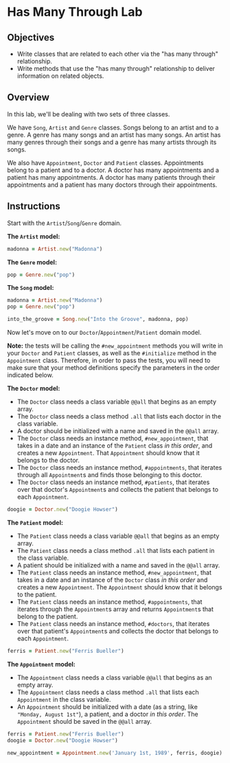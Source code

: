 # Has Many Through Lab

## Objectives

- Write classes that are related to each other via the "has many through"
  relationship.
- Write methods that use the "has many through" relationship to deliver
  information on related objects.

## Overview

In this lab, we'll be dealing with two sets of three classes.

We have `Song`, `Artist` and `Genre` classes. Songs belong to an artist and to a
genre. A genre has many songs and an artist has many songs. An artist has many
genres through their songs and a genre has many artists through its songs.

We also have `Appointment`, `Doctor` and `Patient` classes. Appointments belong
to a patient and to a doctor. A doctor has many appointments and a patient has
many appointments. A doctor has many patients through their appointments and a
patient has many doctors through their appointments.

## Instructions

Start with the `Artist`/`Song`/`Genre` domain.

**The `Artist` model:**

<!-- - The `Artist` class needs a class variable `@@all` that begins as an empty
  array. -->
<!-- - The `Artist` class needs a class method `.all` that lists each artist in the
  class variable. -->
<!-- - An artist is initialized with a name and is saved in the `@@all` array. -->
<!-- - The `Artist` class needs an instance method, `#new_song`, that takes in two
  arguments, name and genre, and creates a new song. That song should know that
  it belongs to the artist. -->
<!-- - The `Artist` class needs an instance method, `#songs`, that iterates through
  all songs and finds the songs that belong to that artist. Try using `select`
  to achieve this. -->
<!-- - The `Artist` class needs an instance method, `#genres` that iterates over that
  artist's songs and collects the genre of each song. -->

```ruby
madonna = Artist.new("Madonna")
```

**The `Genre` model:**

<!-- - The `Genre` class needs a class variable `@@all` that begins as an empty
  array. -->
<!-- - The `Genre` class needs a class method `.all` that lists each genre in the
  class variable. -->
<!-- - A genre should be initialized with a name and be saved in the `@@all` array. -->
<!-- - The `Genre` class needs an instance method, `#songs`, that iterates through
  all songs and finds the songs that belong to that genre. -->
<!-- - The `Genre` class needs an instance method, `#artists`, that iterates over the
  genre's collection of songs and collects the artist that owns each song. -->

```ruby
pop = Genre.new("pop")
```

**The `Song` model:**

<!-- - The `Song` class needs a class variable `@@all` that begins as an empty array. -->
<!-- - The `Song` class needs a class method `.all` that lists each song in the class
  variable. -->
<!-- - A song should be initialized with a name, an artist, and a genre, and be saved
  in the `@@all` array. -->

```ruby
madonna = Artist.new("Madonna")
pop = Genre.new("pop")

into_the_groove = Song.new("Into the Groove", madonna, pop)
```

Now let's move on to our `Doctor`/`Appointment`/`Patient` domain model.

**Note:** the tests will be calling the `#new_appointment` methods you will
write in your `Doctor` and `Patient` classes, as well as the `#initialize`
method in the `Appointment` class. Therefore, in order to pass the tests, you
will need to make sure that your method definitions specify the parameters in
the order indicated below.

**The `Doctor` model:**

- The `Doctor` class needs a class variable `@@all` that begins as an empty
  array.
- The `Doctor` class needs a class method `.all` that lists each doctor in the
  class variable.
- A doctor should be initialized with a name and saved in the `@@all` array.
- The `Doctor` class needs an instance method, `#new_appointment`, that takes in
  a date and an instance of the `Patient` class *in this order*, and creates a
  new `Appointment`. That `Appointment` should know that it belongs to the
  doctor.
- The `Doctor` class needs an instance method, `#appointments`, that iterates
  through all `Appointment`s and finds those belonging to this doctor.
- The `Doctor` class needs an instance method, `#patients`, that iterates over
  that doctor's `Appointment`s and collects the patient that belongs to each
  `Appointment`.

```ruby
doogie = Doctor.new("Doogie Howser")
```

**The `Patient` model:**

- The `Patient` class needs a class variable `@@all` that begins as an empty
  array.
- The `Patient` class needs a class method `.all` that lists each patient in the
  class variable.
- A patient should be initialized with a name and saved in the `@@all` array.
- The `Patient` class needs an instance method, `#new_appointment`, that takes
  in a date and an instance of the `Doctor` class *in this order* and creates a
  new `Appointment`. The `Appointment` should know that it belongs to the
  patient.
- The `Patient` class needs an instance method, `#appointments`, that iterates
  through the `Appointment`s array and returns `Appointment`s that belong to the
  patient.
- The `Patient` class needs an instance method, `#doctors`, that iterates over
  that patient's `Appointment`s and collects the doctor that belongs to each
  `Appointment`.

```ruby
ferris = Patient.new("Ferris Bueller")
```

**The `Appointment` model:**

- The `Appointment` class needs a class variable `@@all` that begins as an empty
  array.
- The `Appointment` class needs a class method `.all` that lists each
  `Appointment` in the class variable.
- An `Appointment` should be initialized with a date (as a string, like
  `"Monday, August 1st"`), a patient, and a doctor *in this order*. The
  `Appointment` should be saved in the `@@all` array.

```ruby
ferris = Patient.new("Ferris Bueller")
doogie = Doctor.new("Doogie Howser")

new_appointment = Appointment.new('January 1st, 1989', ferris, doogie)
```
